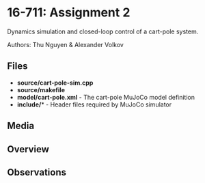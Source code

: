 # 16-711: Assignment 2
Dynamics simulation and closed-loop control of a cart-pole system.

Authors: Thu Nguyen & Alexander Volkov

## Files
- **source/cart-pole-sim.cpp**
- **source/makefile**
- **model/cart-pole.xml** - The cart-pole MuJoCo model definition
- **include/*** - Header files required by MuJoCo simulator

## Media


## Overview


## Observations
